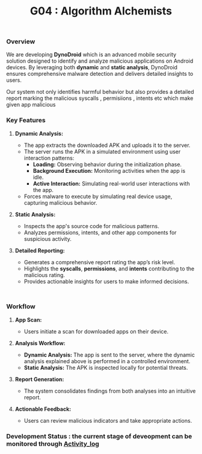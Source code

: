 # <div align="center">G04 : Algorithm Alchemists</div>

<img src="https://media1.giphy.com/media/v1.Y2lkPTc5MGI3NjExZ3VtdGk5MDN2d3EzeTd5a2F1dWRwb3Y3dzQ1czg1dzJhdTkwYW5nZyZlcD12MV9pbnRlcm5hbF9naWZfYnlfaWQmY3Q9Zw/6fbksneAJLITC/giphy.webp" height=12 width=100%/>

### Overview

We are developing **DynoDroid** which  is an advanced mobile security solution designed to identify and analyze malicious applications on Android devices. By leveraging both **dynamic** and **static analysis**, DynoDroid ensures comprehensive malware detection and delivers detailed insights to users.  

Our system not only identifies harmful behavior but also provides a detailed report marking the malicious syscalls , permisiions , intents etc which make given app malicious

### Key Features

1. **Dynamic Analysis:**
   - The app extracts the downloaded APK and uploads it to the server.
   - The server runs the APK in a simulated environment using user interaction patterns:
     - **Loading:** Observing behavior during the initialization phase.
     - **Background Execution:** Monitoring activities when the app is idle.
     - **Active Interaction:** Simulating real-world user interactions with the app.
   - Forces malware to execute by simulating real device usage, capturing malicious behavior.

2. **Static Analysis:**
   - Inspects the app's source code for malicious patterns.
   - Analyzes permissions, intents, and other app components for suspicious activity.

3. **Detailed Reporting:**
   - Generates a comprehensive report rating the app’s risk level.
   - Highlights the **syscalls**, **permissions**, and **intents** contributing to the malicious rating.
   - Provides actionable insights for users to make informed decisions.

<img src="https://media1.giphy.com/media/v1.Y2lkPTc5MGI3NjExZ3VtdGk5MDN2d3EzeTd5a2F1dWRwb3Y3dzQ1czg1dzJhdTkwYW5nZyZlcD12MV9pbnRlcm5hbF9naWZfYnlfaWQmY3Q9Zw/6fbksneAJLITC/giphy.webp" height=12 width=100%/>

### Workflow

1. **App Scan:**
   - Users initiate a scan for downloaded apps on their device.
   
2. **Analysis Workflow:**
   - **Dynamic Analysis:** The app is sent to the server, where the dynamic analysis explained above  is performed in a controlled environment.
   - **Static Analysis:** The APK is inspected locally for potential threats.

3. **Report Generation:**
   - The system consolidates findings from both analyses into an intuitive report.

4. **Actionable Feedback:**
   - Users can review malicious indicators and take appropriate actions.
  
### Development Status : the current stage of deveopment can be monitored through [Activity_log](https://github.com/Recurse-Official/G04/blob/main/Activity_log.md)

